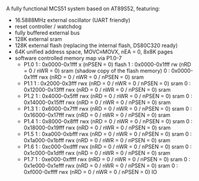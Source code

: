 A fully functional MCS51 system based on AT89S52, featuring:
 * 16.5888MHz external oscillator (UART friendly)
 * reset controller / watchdog
 * fully buffered external bus
 * 128K external sram
 * 128K external flash (replacing the internal flash, DS80C320 ready)
 * 64K unified address space, MOVC≡MOVX, nEA = 0, 8x8K pages
 * software controlled memory map via P1.0-7
	- P1.0
		1 : 0x0000-0x1fff x (nPSEN = 0) flash
		1 : 0x0000-0x1fff rw (nRD = 0 / nWR = 0) sram (shadow copy of the flash memory)
		0 : 0x0000-0x1fff rwx (nRD = 0 / nWR = 0 / nPSEN = 0) sram
	- P1.1
		1 : 0x2000-0x3fff rwx (nRD = 0 / nWR = 0 / nPSEN = 0) sram
		0 : 0x12000-0x13fff rwx (nRD = 0 / nWR = 0 / nPSEN = 0) sram
	- P1.2
		1 : 0x4000-0x5fff rwx (nRD = 0 / nWR = 0 / nPSEN = 0) sram
		0 : 0x14000-0x15fff rwx (nRD = 0 / nWR = 0 / nPSEN = 0) sram
	- P1.3
		1 : 0x6000-0x7fff rwx (nRD = 0 / nWR = 0 / nPSEN = 0) sram
		0 : 0x16000-0x17fff rwx (nRD = 0 / nWR = 0 / nPSEN = 0) sram
	- P1.4
		1 : 0x8000-0x8fff rwx (nRD = 0 / nWR = 0 / nPSEN = 0) sram
		0 : 0x18000-0x19fff rwx (nRD = 0 / nWR = 0 / nPSEN = 0) sram
	- P1.5
		1 : 0xa000-0xbfff rwx (nRD = 0 / nWR = 0 / nPSEN = 0) sram
		0 : 0x1a000-0x1bfff rwx (nRD = 0 / nWR = 0 / nPSEN = 0) sram
	- P1.6
		1 : 0xc000-0xdfff rwx (nRD = 0 / nWR = 0 / nPSEN = 0) sram
		0 : 0x1c000-0x1dfff rwx (nRD = 0 / nWR = 0 / nPSEN = 0) sram
	- P1.7
		1 : 0xe000-0xffff rwx (nRD = 0 / nWR = 0 / nPSEN = 0) sram
		0 : 0x1e000-0x1efff rwx (nRD = 0 / nWR = 0 / nPSEN = 0) sram
		0 : 0xf000-0xffff rwx (nRD = 0 / nWR = 0 / nPSEN = 0) IO

